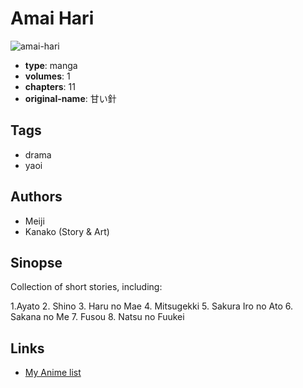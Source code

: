 # Amai Hari

![amai-hari](https://cdn.myanimelist.net/images/manga/3/41660.jpg)

-   **type**: manga
-   **volumes**: 1
-   **chapters**: 11
-   **original-name**: 甘い針

## Tags

-   drama
-   yaoi

## Authors

-   Meiji
-   Kanako (Story & Art)

## Sinopse

Collection of short stories, including:

1.Ayato 2. Shino 3. Haru no Mae 4. Mitsugekki 5. Sakura Iro no Ato 6. Sakana no Me 7. Fusou 8. Natsu no Fuukei

## Links

-   [My Anime list](https://myanimelist.net/manga/25905/Amai_Hari)
